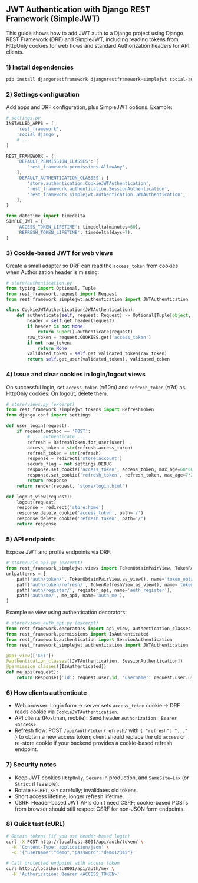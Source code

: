 ## JWT Authentication with Django REST Framework (SimpleJWT)

This guide shows how to add JWT auth to a Django project using Django REST Framework (DRF) and SimpleJWT, including reading tokens from HttpOnly cookies for web flows and standard Authorization headers for API clients.

### 1) Install dependencies

```bash
pip install djangorestframework djangorestframework-simplejwt social-auth-app-django
```

### 2) Settings configuration

Add apps and DRF configuration, plus SimpleJWT options. Example:

```python
# settings.py
INSTALLED_APPS = [
    'rest_framework',
    'social_django',
    # ...
]

REST_FRAMEWORK = {
    'DEFAULT_PERMISSION_CLASSES': [
        'rest_framework.permissions.AllowAny',
    ],
    'DEFAULT_AUTHENTICATION_CLASSES': [
        'store.authentication.CookieJWTAuthentication',
        'rest_framework.authentication.SessionAuthentication',
        'rest_framework_simplejwt.authentication.JWTAuthentication',
    ],
}

from datetime import timedelta
SIMPLE_JWT = {
    'ACCESS_TOKEN_LIFETIME': timedelta(minutes=60),
    'REFRESH_TOKEN_LIFETIME': timedelta(days=7),
}
```

### 3) Cookie-based JWT for web views

Create a small adapter so DRF can read the `access_token` from cookies when Authorization header is missing:

```python
# store/authentication.py
from typing import Optional, Tuple
from rest_framework.request import Request
from rest_framework_simplejwt.authentication import JWTAuthentication

class CookieJWTAuthentication(JWTAuthentication):
    def authenticate(self, request: Request) -> Optional[Tuple[object, str]]:
        header = self.get_header(request)
        if header is not None:
            return super().authenticate(request)
        raw_token = request.COOKIES.get('access_token')
        if not raw_token:
            return None
        validated_token = self.get_validated_token(raw_token)
        return self.get_user(validated_token), validated_token
```

### 4) Issue and clear cookies in login/logout views

On successful login, set `access_token` (≈60m) and `refresh_token` (≈7d) as HttpOnly cookies. On logout, delete them.

```python
# store/views.py (excerpt)
from rest_framework_simplejwt.tokens import RefreshToken
from django.conf import settings

def user_login(request):
    if request.method == 'POST':
        # ... authenticate ...
        refresh = RefreshToken.for_user(user)
        access_token = str(refresh.access_token)
        refresh_token = str(refresh)
        response = redirect('store:account')
        secure_flag = not settings.DEBUG
        response.set_cookie('access_token', access_token, max_age=60*60, httponly=True, secure=secure_flag, samesite='Lax', path='/')
        response.set_cookie('refresh_token', refresh_token, max_age=7*24*60*60, httponly=True, secure=secure_flag, samesite='Lax', path='/')
        return response
    return render(request, 'store/login.html')

def logout_view(request):
    logout(request)
    response = redirect('store:home')
    response.delete_cookie('access_token', path='/')
    response.delete_cookie('refresh_token', path='/')
    return response
```

### 5) API endpoints

Expose JWT and profile endpoints via DRF:

```python
# store/urls_api.py (excerpt)
from rest_framework_simplejwt.views import TokenObtainPairView, TokenRefreshView
urlpatterns = [
    path('auth/token/', TokenObtainPairView.as_view(), name='token_obtain_pair'),
    path('auth/token/refresh/', TokenRefreshView.as_view(), name='token_refresh'),
    path('auth/register/', register_api, name='auth_register'),
    path('auth/me/', me_api, name='auth_me'),
]
```

Example `me` view using authentication decorators:

```python
# store/views_auth_api.py (excerpt)
from rest_framework.decorators import api_view, authentication_classes, permission_classes
from rest_framework.permissions import IsAuthenticated
from rest_framework.authentication import SessionAuthentication
from rest_framework_simplejwt.authentication import JWTAuthentication

@api_view(['GET'])
@authentication_classes([JWTAuthentication, SessionAuthentication])
@permission_classes([IsAuthenticated])
def me_api(request):
    return Response({'id': request.user.id, 'username': request.user.username, 'email': request.user.email})
```

### 6) How clients authenticate

- Web browser: Login form → server sets `access_token` cookie → DRF reads cookie via `CookieJWTAuthentication`.
- API clients (Postman, mobile): Send header `Authorization: Bearer <access>`.
- Refresh flow: POST `/api/auth/token/refresh/` with `{ "refresh": "..." }` to obtain a new access token; client should replace the old `access` or re-store cookie if your backend provides a cookie-based refresh endpoint.

### 7) Security notes

- Keep JWT cookies `HttpOnly`, `Secure` in production, and `SameSite=Lax` (or `Strict` if feasible).
- Rotate `SECRET_KEY` carefully; invalidates old tokens.
- Short access lifetime, longer refresh lifetime.
- CSRF: Header-based JWT APIs don’t need CSRF; cookie-based POSTs from browser should still respect CSRF for non-JSON form endpoints.

### 8) Quick test (cURL)

```bash
# Obtain tokens (if you use header-based login)
curl -X POST http://localhost:8001/api/auth/token/ \
  -H 'Content-Type: application/json' \
  -d '{"username":"demo","password":"demo12345"}'

# Call protected endpoint with access token
curl http://localhost:8001/api/auth/me/ \
  -H 'Authorization: Bearer <ACCESS_TOKEN>'
```



